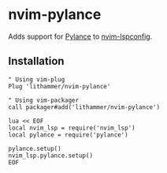 # nvim-pylance

Adds support for [Pylance](https://github.com/microsoft/pylance-release) to
[nvim-lspconfig](https://github.com/neovim/nvim-lspconfig).

## Installation

```vim
" Using vim-plug
Plug 'lithammer/nvim-pylance'

" Using vim-packager
call packager#add('lithammer/nvim-pylance')

lua << EOF
local nvim_lsp = require('nvim_lsp')
local pylance = require('pylance')

pylance.setup()
nvim_lsp.pylance.setup()
EOF
```
